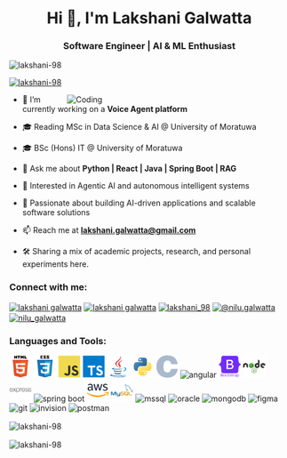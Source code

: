 <h1 align="center">Hi 👋, I'm Lakshani Galwatta</h1>
<h3 align="center">Software Engineer | AI & ML Enthusiast</h3>

<p align="left"> <img src="https://komarev.com/ghpvc/?username=lakshani-98&label=Profile%20views&color=0e75b6&style=flat" alt="lakshani-98" /> </p>

<p align="left"> <a href="https://github.com/ryo-ma/github-profile-trophy"><img src="https://github-profile-trophy.vercel.app/?username=lakshani-98" alt="lakshani-98" /></a> </p>

<img align="right" alt="Coding" width="400" src="https://i.pinimg.com/originals/e7/26/c7/e726c74ac081eed50feee1433d12c998.gif">

- 🔭 I’m currently working on a **Voice Agent platform**

- 🎓 Reading MSc in Data Science & AI @ University of Moratuwa 

- 🎓 BSc (Hons) IT @ University of Moratuwa

- 💬 Ask me about **Python | React | Java | Spring Boot | RAG**

- 🤖 Interested in Agentic AI and autonomous intelligent systems

- 🚀 Passionate about building AI-driven applications and scalable software solutions

- 📫 Reach me at **lakshani.galwatta@gmail.com**

- 🛠️ Sharing a mix of academic projects, research, and personal experiments here.

<h3 align="left">Connect with me:</h3>
<p align="left">
<a href="https://linkedin.com/in/nilu-galwatta/" target="blank"><img align="center" src="https://raw.githubusercontent.com/rahuldkjain/github-profile-readme-generator/master/src/images/icons/Social/linked-in-alt.svg" alt="lakshani galwatta" height="30" width="40" /></a>
<a href="https://facebook.com/lakshani.galwatta" target="blank"><img align="center" src="https://raw.githubusercontent.com/rahuldkjain/github-profile-readme-generator/master/src/images/icons/Social/facebook.svg" alt="lakshani galwatta" height="30" width="40" /></a>
<a href="https://instagram.com/lakshani_98" target="blank"><img align="center" src="https://raw.githubusercontent.com/rahuldkjain/github-profile-readme-generator/master/src/images/icons/Social/instagram.svg" alt="lakshani_98" height="30" width="40" /></a>
<a href="https://medium.com/@nilu.galwatta" target="blank"><img align="center" src="https://raw.githubusercontent.com/rahuldkjain/github-profile-readme-generator/master/src/images/icons/Social/medium.svg" alt="@nilu.galwatta" height="30" width="40" /></a>
<a href="https://www.hackerrank.com/nilu_galwatta" target="blank"><img align="center" src="https://raw.githubusercontent.com/rahuldkjain/github-profile-readme-generator/master/src/images/icons/Social/hackerrank.svg" alt="nilu_galwatta" height="30" width="40" /></a>
</p>

<h3 align="left">Languages and Tools:</h3>
<p align="left">
    <img src="https://raw.githubusercontent.com/devicons/devicon/master/icons/html5/html5-original-wordmark.svg" alt="html5" width="40" height="40"/>
    <img src="https://raw.githubusercontent.com/devicons/devicon/master/icons/css3/css3-original-wordmark.svg" alt="css3" width="40" height="40"/>
    <img src="https://raw.githubusercontent.com/devicons/devicon/master/icons/javascript/javascript-original.svg" alt="javascript" width="40" height="40"/>
    <img src="https://raw.githubusercontent.com/devicons/devicon/master/icons/typescript/typescript-original.svg" alt="typescript" width="40" height="40"/>
    <img src="https://raw.githubusercontent.com/devicons/devicon/master/icons/java/java-original.svg" alt="java" width="40" height="40"/>
    <img src="https://raw.githubusercontent.com/devicons/devicon/master/icons/python/python-original.svg" alt="python" width="40" height="40"/>
    <img src="https://raw.githubusercontent.com/devicons/devicon/master/icons/c/c-original.svg" alt="c" width="40" height="40"/>
    <img src="https://angular.io/assets/images/logos/angular/angular.svg" alt="angular" width="40" height="40"/>
    <img src="https://raw.githubusercontent.com/devicons/devicon/master/icons/bootstrap/bootstrap-plain-wordmark.svg" alt="bootstrap" width="40" height="40"/>
    <img src="https://raw.githubusercontent.com/devicons/devicon/master/icons/nodejs/nodejs-original-wordmark.svg" alt="nodejs" width="40" height="40"/>
    <img src="https://raw.githubusercontent.com/devicons/devicon/master/icons/express/express-original-wordmark.svg" alt="express" width="40" height="40"/>
    <img src="https://www.vectorlogo.zone/logos/springio/springio-icon.svg" alt="spring boot" width="40" height="40"/>
    <img src="https://raw.githubusercontent.com/devicons/devicon/master/icons/amazonwebservices/amazonwebservices-original-wordmark.svg" alt="aws" width="40" height="40"/>
    <img src="https://raw.githubusercontent.com/devicons/devicon/master/icons/mysql/mysql-original-wordmark.svg" alt="mysql" width="40" height="40"/>
    <img src="https://www.svgrepo.com/show/303229/microsoft-sql-server-logo.svg" alt="mssql" width="40" height="40"/>
    <img src="https://www.vectorlogo.zone/logos/oracle/oracle-icon.svg" alt="oracle" width="40" height="40"/> 
    <img src="https://www.vectorlogo.zone/logos/mongodb/mongodb-icon.svg" alt="mongodb" width="40" height="40"/>
    <img src="https://www.vectorlogo.zone/logos/figma/figma-icon.svg" alt="figma" width="40" height="40"/>
    <img src="https://www.vectorlogo.zone/logos/git-scm/git-scm-icon.svg" alt="git" width="40" height="40"/>
    <img src="https://www.vectorlogo.zone/logos/invisionapp/invisionapp-icon.svg" alt="invision" width="40" height="40"/>
    <img src="https://www.vectorlogo.zone/logos/getpostman/getpostman-icon.svg" alt="postman" width="40" height="40"/>
</p>


<p><img align="center" src="https://github-readme-stats.vercel.app/api/top-langs?username=lakshani-98&show_icons=true&locale=en&layout=compact" alt="lakshani-98" /></p>

<p><img align="center" src="https://github-readme-streak-stats.herokuapp.com/?user=lakshani-98&" alt="lakshani-98" /></p>
